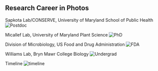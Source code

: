 ## Research Career in Photos

Sapkota Lab/CONSERVE, University of Maryland School of Public Health
![Postdoc]({{site.baseurl}}/images/postdoc_picstitch.jpg)


Micallef Lab, University of Maryland Plant Science
![PhD]({{site.baseurl}}/images/phd_picstitch.jpg)


Division of Microbiology, US Food and Drug Administration
![FDA]({{site.baseurl}}/images/fda_picstitch.jpg)


Williams Lab, Bryn Mawr College Biology
![Undergrad]({{site.baseurl}}/images/williams_lab_picstitch.jpg)

Timeline
![timeline]({{site.baseurl}}/images/timeline.jpg)

